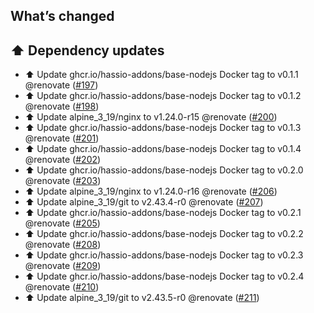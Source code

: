 ## What’s changed

## ⬆️ Dependency updates

- ⬆️ Update ghcr.io/hassio-addons/base-nodejs Docker tag to v0.1.1 @renovate ([#197](https://github.com/hassio-addons/addon-log-viewer/pull/197))
- ⬆️ Update ghcr.io/hassio-addons/base-nodejs Docker tag to v0.1.2 @renovate ([#198](https://github.com/hassio-addons/addon-log-viewer/pull/198))
- ⬆️ Update alpine_3_19/nginx to v1.24.0-r15 @renovate ([#200](https://github.com/hassio-addons/addon-log-viewer/pull/200))
- ⬆️ Update ghcr.io/hassio-addons/base-nodejs Docker tag to v0.1.3 @renovate ([#201](https://github.com/hassio-addons/addon-log-viewer/pull/201))
- ⬆️ Update ghcr.io/hassio-addons/base-nodejs Docker tag to v0.1.4 @renovate ([#202](https://github.com/hassio-addons/addon-log-viewer/pull/202))
- ⬆️ Update ghcr.io/hassio-addons/base-nodejs Docker tag to v0.2.0 @renovate ([#203](https://github.com/hassio-addons/addon-log-viewer/pull/203))
- ⬆️ Update alpine_3_19/nginx to v1.24.0-r16 @renovate ([#206](https://github.com/hassio-addons/addon-log-viewer/pull/206))
- ⬆️ Update alpine_3_19/git to v2.43.4-r0 @renovate ([#207](https://github.com/hassio-addons/addon-log-viewer/pull/207))
- ⬆️ Update ghcr.io/hassio-addons/base-nodejs Docker tag to v0.2.1 @renovate ([#205](https://github.com/hassio-addons/addon-log-viewer/pull/205))
- ⬆️ Update ghcr.io/hassio-addons/base-nodejs Docker tag to v0.2.2 @renovate ([#208](https://github.com/hassio-addons/addon-log-viewer/pull/208))
- ⬆️ Update ghcr.io/hassio-addons/base-nodejs Docker tag to v0.2.3 @renovate ([#209](https://github.com/hassio-addons/addon-log-viewer/pull/209))
- ⬆️ Update ghcr.io/hassio-addons/base-nodejs Docker tag to v0.2.4 @renovate ([#210](https://github.com/hassio-addons/addon-log-viewer/pull/210))
- ⬆️ Update alpine_3_19/git to v2.43.5-r0 @renovate ([#211](https://github.com/hassio-addons/addon-log-viewer/pull/211))
